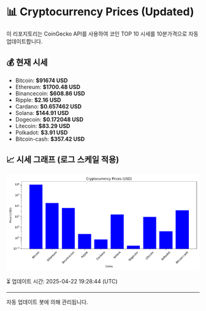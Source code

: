 
# 📊 Cryptocurrency Prices (Updated)

이 리포지토리는 CoinGecko API를 사용하여 코인 TOP 10 시세를 10분가격으로 자동 업데이트합니다.

## 💰 현재 시세
- Bitcoin: **$91674 USD**
- Ethereum: **$1700.48 USD**
- Binancecoin: **$608.86 USD**
- Ripple: **$2.16 USD**
- Cardano: **$0.657462 USD**
- Solana: **$144.91 USD**
- Dogecoin: **$0.172048 USD**
- Litecoin: **$83.29 USD**
- Polkadot: **$3.91 USD**
- Bitcoin-cash: **$357.42 USD**

## 📈 시세 그래프 (로그 스케일 적용)
![Crypto Prices](crypto_prices.png)

⏳ 업데이트 시간: 2025-04-22 19:28:44 (UTC)

---
자동 업데이트 봇에 의해 관리됩니다.

